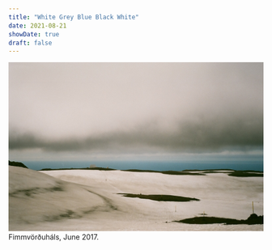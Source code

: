 ```yaml
---
title: "White Grey Blue Black White"
date: 2021-08-21
showDate: true
draft: false
---
```


![](/flotsam/img/fimmvörðuháls.jpg)
Fimmvörðuháls, June 2017.
